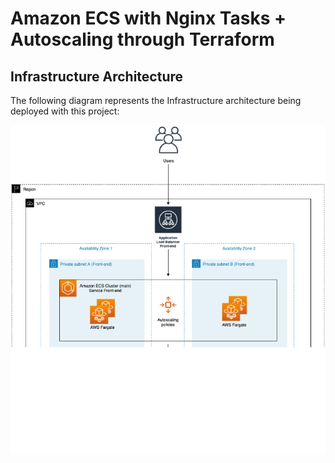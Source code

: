 # Amazon ECS with Nginx Tasks + Autoscaling through Terraform

## Infrastructure Architecture

The following diagram represents the Infrastructure architecture being deployed with this project:

<p align="center">
  <img src="diagram.png"/>
</p>
